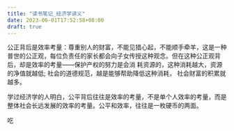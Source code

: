 ```yaml
---
title: "读书笔记_经济学讲义"
date: 2023-06-01T17:52:58+08:00
draft: true
---
```


公正背后是效率考量：尊重别人的财富，不能见猎心起，不能顺手牵羊，这是一种普世的公正观，每位负责任的家长都会向子女传授这种观念。但在这种公正观背后，却是效率的考量——保护产权的努力是会消 耗资源的，这种消耗越大，资源的净值就越低; 社会的道德规范，越是能够帮助降低这种消耗， 社会财富的积累就越多。





学过经济学的人明白，公平背后往往是效率的考量，不是单个人效率的考量，而是整体社会长远发展的效率的考量。公平和效率，往往是一枚硬币的两面。

吃
